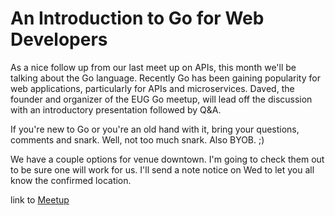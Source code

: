 # An Introduction to Go for Web Developers

As a nice follow up from our last meet up on APIs, this month we'll be talking about the Go language. Recently Go has been gaining popularity for web applications, particularly for APIs and microservices. Daved, the founder and organizer of the EUG Go meetup, will lead off the discussion with an introductory presentation followed by Q&A.

If you're new to Go or you're an old hand with it, bring your questions, comments and snark. Well, not too much snark. Also BYOB. ;)

We have a couple options for venue downtown. I'm going to check them out to be sure one will work for us. I'll send a note notice on Wed to let you all know the confirmed location.

link to [Meetup](https://www.meetup.com/eugenewebdev/events/231165409/)
